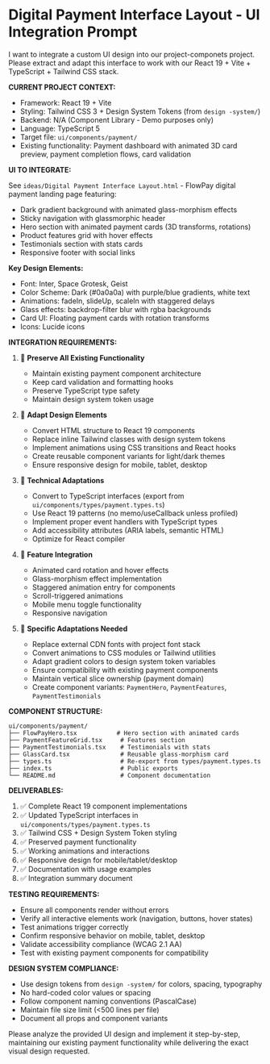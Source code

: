 # Digital Payment Interface Layout - UI Integration Prompt

I want to integrate a custom UI design into our project-componets project. Please extract and adapt this interface to work with our React 19 + Vite + TypeScript + Tailwind CSS stack.

**CURRENT PROJECT CONTEXT:**
- Framework: React 19 + Vite
- Styling: Tailwind CSS 3 + Design System Tokens (from `design -system/`)
- Backend: N/A (Component Library - Demo purposes only)
- Language: TypeScript 5
- Target file: `ui/components/payment/`
- Existing functionality: Payment dashboard with animated 3D card preview, payment completion flows, card validation

**UI TO INTEGRATE:**

See `ideas/Digital Payment Interface Layout.html` - FlowPay digital payment landing page featuring:
- Dark gradient background with animated glass-morphism effects
- Sticky navigation with glassmorphic header
- Hero section with animated payment cards (3D transforms, rotations)
- Product features grid with hover effects
- Testimonials section with stats cards
- Responsive footer with social links

**Key Design Elements:**
- Font: Inter, Space Grotesk, Geist
- Color Scheme: Dark (#0a0a0a) with purple/blue gradients, white text
- Animations: fadeIn, slideUp, scaleIn with staggered delays
- Glass effects: backdrop-filter blur with rgba backgrounds
- Card UI: Floating payment cards with rotation transforms
- Icons: Lucide icons

**INTEGRATION REQUIREMENTS:**

1. 🔄 **Preserve All Existing Functionality**
   - Maintain existing payment component architecture
   - Keep card validation and formatting hooks
   - Preserve TypeScript type safety
   - Maintain design system token usage

2. 🎨 **Adapt Design Elements**
   - Convert HTML structure to React 19 components
   - Replace inline Tailwind classes with design system tokens
   - Implement animations using CSS transitions and React hooks
   - Create reusable component variants for light/dark themes
   - Ensure responsive design for mobile, tablet, desktop

3. 🔧 **Technical Adaptations**
   - Convert to TypeScript interfaces (export from `ui/components/types/payment.types.ts`)
   - Use React 19 patterns (no memo/useCallback unless profiled)
   - Implement proper event handlers with TypeScript types
   - Add accessibility attributes (ARIA labels, semantic HTML)
   - Optimize for React compiler

4. 📱 **Feature Integration**
   - Animated card rotation and hover effects
   - Glass-morphism effect implementation
   - Staggered animation entry for components
   - Scroll-triggered animations
   - Mobile menu toggle functionality
   - Responsive navigation

5. 🎯 **Specific Adaptations Needed**
   - Replace external CDN fonts with project font stack
   - Convert animations to CSS modules or Tailwind utilities
   - Adapt gradient colors to design system token variables
   - Ensure compatibility with existing payment components
   - Maintain vertical slice ownership (payment domain)
   - Create component variants: `PaymentHero`, `PaymentFeatures`, `PaymentTestimonials`

**COMPONENT STRUCTURE:**
```
ui/components/payment/
├── FlowPayHero.tsx           # Hero section with animated cards
├── PaymentFeatureGrid.tsx     # Features section
├── PaymentTestimonials.tsx    # Testimonials with stats
├── GlassCard.tsx              # Reusable glass-morphism card
├── types.ts                   # Re-export from types/payment.types.ts
├── index.ts                   # Public exports
└── README.md                  # Component documentation
```

**DELIVERABLES:**
1. ✅ Complete React 19 component implementations
2. ✅ Updated TypeScript interfaces in `ui/components/types/payment.types.ts`
3. ✅ Tailwind CSS + Design System Token styling
4. ✅ Preserved payment functionality
5. ✅ Working animations and interactions
6. ✅ Responsive design for mobile/tablet/desktop
7. ✅ Documentation with usage examples
8. ✅ Integration summary document

**TESTING REQUIREMENTS:**
- Ensure all components render without errors
- Verify all interactive elements work (navigation, buttons, hover states)
- Test animations trigger correctly
- Confirm responsive behavior on mobile, tablet, desktop
- Validate accessibility compliance (WCAG 2.1 AA)
- Test with existing payment components for compatibility

**DESIGN SYSTEM COMPLIANCE:**
- Use design tokens from `design -system/` for colors, spacing, typography
- No hard-coded color values or spacing
- Follow component naming conventions (PascalCase)
- Maintain file size limit (<500 lines per file)
- Document all props and component variants

Please analyze the provided UI design and implement it step-by-step, maintaining our existing payment functionality while delivering the exact visual design requested.
